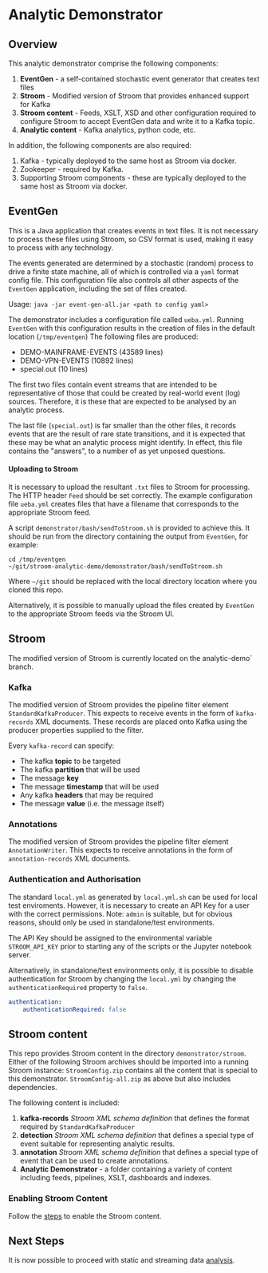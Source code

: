 # Analytic Demonstrator
## Overview
This analytic demonstrator comprise the following components:
1. **EventGen** - a self-contained stochastic event generator that creates text files
1. **Stroom** - Modified version of Stroom that provides enhanced support for Kafka
1. **Stroom content** - Feeds, XSLT, XSD and other configuration required to configure Stroom to accept EventGen data
and write it to a Kafka topic.
1. **Analytic content** - Kafka analytics, python code, etc.

In addition, the following components are also required:
1. Kafka - typically deployed to the same host as Stroom via docker.
1. Zookeeper - required by Kafka.
1. Supporting Stroom components - these are typically deployed to the same host as Stroom via docker.

## EventGen
This is a Java application that creates events in text files.  It is not necessary to process these files using Stroom, so 
CSV format is used, making it easy to process with any technology.

The events generated are determined by a stochastic (random) process to drive a finite state machine, 
all of which is controlled via a `yaml` format config file.
This configuration file also controls all other aspects of the `EventGen` application, including the set of files created.  

Usage: `java -jar event-gen-all.jar <path to config yaml>`

The demonstrator includes a configuration file called `ueba.yml`.  Running `EventGen` with this configuration results in
the creation of files in the default location (`/tmp/eventgen`) The following files are produced:
* DEMO-MAINFRAME-EVENTS (43589 lines)
* DEMO-VPN-EVENTS (10892 lines)
* special.out (10 lines)

The first two files contain event streams that are intended to be representative of those that could be created by 
real-world event (log) sources.  Therefore, it is these that are expected to be analysed by an analytic process.

The last file (`special.out`) is far smaller than the other files, it records events that are the result of rare
state transitions, and it is expected that these may be what an analytic process might identify.  In effect, this file
contains the "answers", to a number of as yet unposed questions.

#### Uploading to Stroom
It is necessary to upload the resultant `.txt` files to Stroom for processing.  The HTTP header `Feed` should be set correctly.
The example configuration file `ueba.yml` creates files that have a filename that corresponds to the appropriate Stroom feed.

A script `demonstrator/bash/sendToStroom.sh` is provided to achieve this.  It should be run from the directory containing
the output from `EventGen`, for example:
```Shell
cd /tmp/eventgen
~/git/stroom-analytic-demo/demonstrator/bash/sendToStroom.sh
```

Where `~/git` should be replaced with the local directory location where you cloned this repo.

Alternatively, it is possible to manually upload the files created by `EventGen` to the appropriate Stroom feeds via the
Stroom UI.

## Stroom
The modified version of Stroom is currently located on the  analytic-demo` branch.

### Kafka
The modified version of Stroom provides the pipeline filter element `StandardKafkaProducer`.  This expects to receive
events in the form of `kafka-records` XML documents.
These records are placed onto Kafka using the producer properties supplied to the filter.

Every `kafka-record` can specify:
* The kafka **topic** to be targeted
* The kafka **partition** that will be used
* The message **key**
* The message **timestamp** that will be used
* Any kafka **headers** that may be required
* The message **value** (i.e. the message itself)

### Annotations
The modified version of Stroom provides the pipeline filter element `AnnotationWriter`.  This expects to receive
annotations in the form of `annotation-records` XML documents.


### Authentication and Authorisation
The standard `local.yml` as generated by `local.yml.sh` can be used for local test enviroments. However, it is 
necessary to create an API Key for a user with the correct permissions. Note: `admin` is suitable, but for obvious reasons,
should only be used in standalone/test environments.  

The API Key should be assigned to the environmental variable `STROOM_API_KEY` prior to starting any of the scripts or 
the Jupyter notebook server.

Alternatively, in standalone/test environments only, it is possible to disable authentication for Stroom by changing the
`local.yml` by changing the `authenticationRequired` property to `false`.
```yaml
authentication:
    authenticationRequired: false
```
 

## Stroom content
This repo provides Stroom content in the directory `demonstrator/stroom`.  Either of the following Stroom archives
should be imported into a running Stroom instance:
`StroomConfig.zip` contains all the content that is special to this demonstrator.
`StroomConfig-all.zip` as above but also includes dependencies.

The following content is included:
1. **kafka-records** *Stroom XML schema definition* that defines the format required by `StandardKafkaProducer`
1. **detection** *Stroom XML schema definition* that defines a special type of event suitable for representing analytic results.
1. **annotation** *Stroom XML schema definition* that defines a special type of event that can be used to create annotations.
1. **Analytic Demonstrator** - a folder containing a variety of content including feeds, pipelines, XSLT, dashboards and indexes.

### Enabling Stroom Content

Follow the [steps](enableStroomContent.md) to enable the Stroom content.

## Next Steps
It is now possible to proceed with static and streaming data [analysis](analysis.md).
